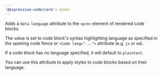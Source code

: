 ```yaml
---
'@expressive-code/core': minor
---
```


Adds a `data-language` attribute to the `<pre>` element of rendered code blocks.

The value is set to code block's syntax highlighting language as specified in the opening code fence or `<Code lang="...">` attribute (e.g. `js` or `md`).

If a code block has no language specified, it will default to `plaintext`.

You can use this attribute to apply styles to code blocks based on their language.

